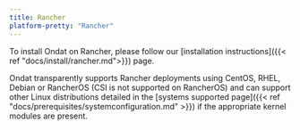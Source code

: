 ```yaml
---
title: Rancher
platform-pretty: "Rancher"
---
```


To install Ondat on Rancher, please follow our [installation
instructions]({{< ref "docs/install/rancher.md">}}) page.

Ondat transparently supports Rancher deployments using CentOS, RHEL, Debian
or RancherOS (CSI is not supported on RancherOS) and can support other
Linux distributions detailed in the [systems supported page]({{< ref
"docs/prerequisites/systemconfiguration.md" >}}) if the appropriate kernel
modules are present.
